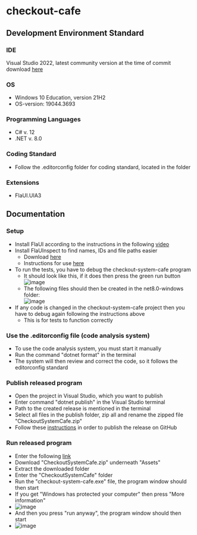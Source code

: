 # checkout-cafe

## Development Environment Standard
### IDE
Visual Studio 2022, latest community version at the time of commit download
[here](https://visualstudio.microsoft.com/downloads/)

### OS
* Windows 10 Education, version 21H2
* OS-version: 19044.3693

### Programming Languages
* C# v. 12
* .NET v. 8.0
  
### Coding Standard
* Follow the .editorconfig folder for coding standard, located in the folder

### Extensions
* FlaUI.UIA3

## Documentation
### Setup 
* Install FlaUI according to the instructions in the following [video](https://www.youtube.com/watch?v=86wfAnfgqGg&list=PLacgMXFs7kl_fuSSe6lp6YRaeAp6vqra9&index=7&ab_channel=HYRTutorials)
* Install FlaUInspect to find names, IDs and file paths easier
  * Download [here](https://github.com/FlaUI/FlaUInspect/releases/)
  * Instructions for use [here](https://www.youtube.com/watch?v=790e_YlV16A&list=PLacgMXFs7kl_fuSSe6lp6YRaeAp6vqra9&index=9&ab_channel=HYRTutorials)
* To run the tests, you have to debug the checkout-system-cafe program
  * It should look like this, if it does then press the green run button <br>
  ![image](https://github.com/NTIG-Uppsala/checkout-system-cafe/assets/142985254/7dcb007e-2bc1-461c-acf5-a50dc0560df1)
  * The following files should then be created in the net8.0-windows folder: <br>
  ![image](https://github.com/NTIG-Uppsala/checkout-system-cafe/assets/142985254/3515fd99-8014-4a83-914c-21d9e554753d)
* If any code is changed in the checkout-system-cafe project then you have to debug again following the instructions above
  * This is for tests to function correctly  
### Use the .editorconfig file (code analysis system)
* To use the code analysis system, you must start it manually
* Run the command "dotnet format" in the terminal
* The system will then review and correct the code, so it follows the editorconfig standard

### Publish released program
* Open the project in Visual Studio, which you want to publish
* Enter command "dotnet publish" in the Visual Studio terminal
* Path to the created release is mentioned in the terminal
* Select all files in the publish folder, zip all and rename the zipped file "CheckoutSystemCafe.zip"
* Follow these [instructions](https://docs.github.com/en/repositories/releasing-projects-on-github/managing-releases-in-a-repository#creating-a-release) in order to publish the release on GitHub

### Run released program
* Enter the following [link](https://github.com/NTIG-Uppsala/checkout-system-cafe/releases/tag/v1.0.0)
* Download "CheckoutSystemCafe.zip" underneath "Assets"
* Extract the downloaded folder
* Enter the "CheckoutSystemCafe" folder
* Run the "checkout-system-cafe.exe" file, the program window should then start
* If you get "Windows has protected your computer" then press "More information"
* ![image](https://github.com/NTIG-Uppsala/checkout-system-cafe/assets/142982637/0f54506a-fe7e-45a2-938e-7afa9d922ff1)
* And then you press "run anyway", the program window should then start
* ![image](https://github.com/NTIG-Uppsala/checkout-system-cafe/assets/142982637/6b770417-15a3-46bf-bc1b-018a39bd2cc4)
